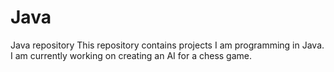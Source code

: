 # Java
Java repository
This repository contains projects I am programming in Java. I am currently working on creating an AI for a chess game.
